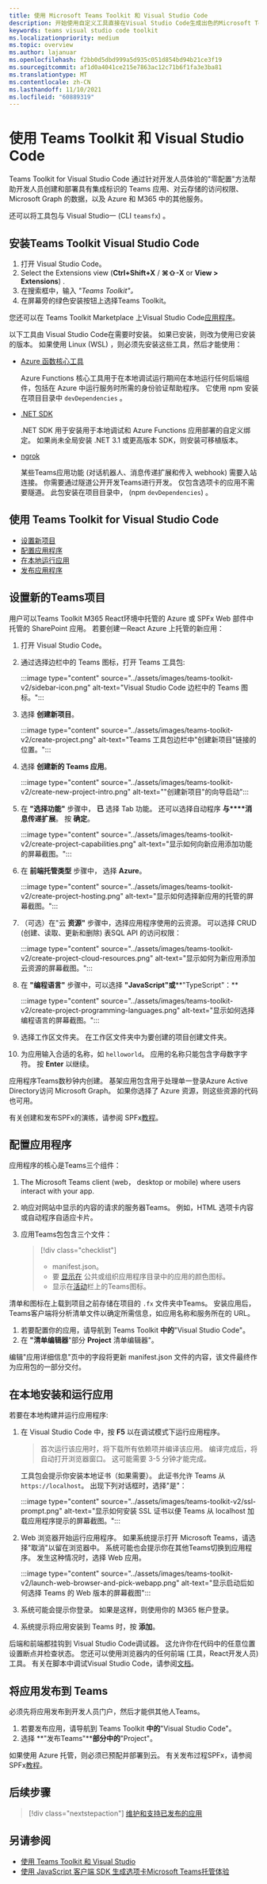 ```yaml
---
title: 使用 Microsoft Teams Toolkit 和 Visual Studio Code
description: 开始使用自定义工具直接在Visual Studio Code生成出色的Microsoft Teams Toolkit
keywords: teams visual studio code toolkit
ms.localizationpriority: medium
ms.topic: overview
ms.author: lajanuar
ms.openlocfilehash: f2bb0d5dbd999a5d935c051d854bd94b21ce3f19
ms.sourcegitcommit: af1d0a4041ce215e7863ac12c71b6f1fa3e3ba81
ms.translationtype: MT
ms.contentlocale: zh-CN
ms.lasthandoff: 11/10/2021
ms.locfileid: "60889319"
---
```

# <a name="build-apps-with-the-teams-toolkit-and-visual-studio-code"></a>使用 Teams Toolkit 和 Visual Studio Code

Teams Toolkit for Visual Studio Code 通过针对开发人员体验的"零配置"方法帮助开发人员创建和部署具有集成标识的 Teams 应用、对云存储的访问权限、Microsoft Graph 的数据，以及 Azure 和 M365 中的其他服务。  

还可以将工具包与 Visual Studio一 (CLI `teamsfx`) 。

## <a name="install-the-teams-toolkit-for-visual-studio-code"></a>安装Teams Toolkit Visual Studio Code

1. 打开 Visual Studio Code。
1. Select the Extensions view (**Ctrl+Shift+X**  /  **⌘⇧-X** or **View > Extensions**) .
1. 在搜索框中，输入 _"Teams Toolkit"。_
1. 在屏幕旁的绿色安装按钮上选择Teams Toolkit。

您还可以在 Teams Toolkit Marketplace 上Visual Studio Code[应用程序](https://marketplace.visualstudio.com/items?itemName=TeamsDevApp.ms-teams-vscode-extension)。

以下工具由 Visual Studio Code在需要时安装。 如果已安装，则改为使用已安装的版本。 如果使用 Linux (WSL) ，则必须先安装这些工具，然后才能使用：

- [Azure 函数核心工具](/azure/azure-functions/functions-run-local)

    Azure Functions 核心工具用于在本地调试运行期间在本地运行任何后端组件，包括在 Azure 中运行服务时所需的身份验证帮助程序。 它使用 npm 安装在项目目录中 `devDependencies` 。

- [.NET SDK](/dotnet/core/install/)

    .NET SDK 用于安装用于本地调试和 Azure Functions 应用部署的自定义绑定。 如果尚未全局安装 .NET 3.1 或更高版本 SDK，则安装可移植版本。

- [ngrok](https://ngrok.com/download)

    某些Teams应用功能 (对话机器人、消息传递扩展和传入 webhook) 需要入站连接。  你需要通过隧道公开开发Teams进行开发。 仅包含选项卡的应用不需要隧道。  此包安装在项目目录中， (npm `devDependencies`) 。

## <a name="use-the-teams-toolkit-for-visual-studio-code"></a>使用 Teams Toolkit for Visual Studio Code

- [设置新项目](#set-up-a-new-teams-project)
- [配置应用程序](#configure-your-app)
- [在本地运行应用](#install-and-run-your-app-locally)
- [发布应用程序](#publish-your-app-to-teams)

## <a name="set-up-a-new-teams-project"></a>设置新的Teams项目

用户可以Teams Toolkit M365 React环境中托管的 Azure 或 SPFx Web 部件中托管的 SharePoint 应用。 若要创建一React Azure 上托管的新应用：

1. 打开 Visual Studio Code。
1. 通过选择边栏中的 Teams 图标，打开 Teams 工具包:

    :::image type="content" source="../assets/images/teams-toolkit-v2/sidebar-icon.png" alt-text="Visual Studio Code 边栏中的 Teams 图标。":::

1. 选择 **创建新项目**。

   :::image type="content" source="../assets/images/teams-toolkit-v2/create-project.png" alt-text="Teams 工具包边栏中&quot;创建新项目&quot;链接的位置。":::

1. 选择 **创建新的 Teams 应用**。

   :::image type="content" source="../assets/images/teams-toolkit-v2/create-new-project-intro.png" alt-text="&quot;创建新项目&quot;的向导启动":::

1. 在 **"选择功能"** 步骤中， **已** 选择 Tab 功能。 还可以选择自动程序 **与****消息传递扩展**。  按 **确定**。

   :::image type="content" source="../assets/images/teams-toolkit-v2/create-project-capabilities.png" alt-text="显示如何向新应用添加功能的屏幕截图。":::

1. 在 **前端托管类型** 步骤中， 选择 **Azure**。

   :::image type="content" source="../assets/images/teams-toolkit-v2/create-project-hosting.png" alt-text="显示如何选择新应用的托管的屏幕截图。":::

1. （可选）在"云 **资源"** 步骤中，选择应用程序使用的云资源。 可以选择 CRUD (创建、读取、更新和删除) 表SQL API 的访问权限：

   :::image type="content" source="../assets/images/teams-toolkit-v2/create-project-cloud-resources.png" alt-text="显示如何为新应用添加云资源的屏幕截图。":::

1. 在 **"编程语言"** 步骤中，可以选择 **"JavaScript"或****"TypeScript"：**

    :::image type="content" source="../assets/images/teams-toolkit-v2/create-project-programming-languages.png" alt-text="显示如何选择编程语言的屏幕截图。":::

1. 选择工作区文件夹。 在工作区文件夹中为要创建的项目创建文件夹。

1. 为应用输入合适的名称，如 `helloworld`。 应用的名称只能包含字母数字字符。  按 **Enter** 以继续。

应用程序Teams数秒钟内创建。 基架应用包含用于处理单一登录Azure Active Directory访问 Microsoft Graph。  如果你选择了 Azure 资源，则这些资源的代码也可用。

有关创建和发布SPFx的演练，请参阅 SPFx[教程](../get-started/first-app-spfx.md)。

## <a name="configure-your-app"></a>配置应用程序

应用程序的核心是Teams三个组件：

  1. The Microsoft Teams client (web， desktop or mobile) where users interact with your app.
  1. 响应对网站中显示的内容的请求的服务器Teams。 例如，HTML 选项卡内容或自动程序自适应卡片。
  1. 应用Teams包包含三个文件：

      > [!div class="checklist"]
      >
      > - manifest.json。
      > - 要 [显示在](../resources/schema/manifest-schema.md#icons) 公共或组织应用程序目录中的应用的颜色图标。
      > - 显示在[活动](../resources/schema/manifest-schema.md#icons)栏上的Teams图标。

清单和图标在上载到项目之前存储在项目的 `.fx` 文件夹中Teams。 安装应用后，Teams客户端将分析清单文件以确定所需信息，如应用名称和服务所在的 URL。

1. 若要配置你的应用，请导航到 Teams Toolkit **中的**"Visual Studio Code"。
1. 在 **"清单编辑器**"部分 **Project** 清单编辑器"。

编辑"应用详细信息"页中的字段将更新 manifest.json 文件的内容，该文件最终作为应用包的一部分交付。

## <a name="install-and-run-your-app-locally"></a>在本地安装和运行应用

若要在本地构建并运行应用程序:

1. 在 Visual Studio Code 中，按 **F5** 以在调试模式下运行应用程序。

   > 首次运行该应用时，将下载所有依赖项并编译该应用。  编译完成后，将自动打开浏览器窗口。  这可能需要 3-5 分钟才能完成。

   工具包会提示你安装本地证书（如果需要）。 此证书允许 Teams 从 `https://localhost`。 出现下列对话框时，选择"是"：

   :::image type="content" source="../assets/images/teams-toolkit-v2/ssl-prompt.png" alt-text="显示如何安装 SSL 证书以便 Teams 从 localhost 加载应用程序提示的屏幕截图。":::

1. Web 浏览器开始运行应用程序。 如果系统提示打开 Microsoft Teams，请选择"取消"以留在浏览器中。 系统可能也会提示你在其他Teams切换到应用程序。 发生这种情况时，选择 Web 应用。

   :::image type="content" source="../assets/images/teams-toolkit-v2/launch-web-browser-and-pick-webapp.png" alt-text="显示启动后如何选择 Teams 的 Web 版本的屏幕截图":::

1. 系统可能会提示你登录。 如果是这样，则使用你的 M365 帐户登录。
1. 系统提示将应用安装到 Teams 时，按 **添加**。

后端和前端都挂钩到 Visual Studio Code调试器。  这允许你在代码中的任意位置设置断点并检查状态。  您还可以使用浏览器内的任何前端 (工具，React开发人员) 工具。  有关在脚本中调试Visual Studio Code，请参阅[文档](https://code.visualstudio.com/Docs/editor/debugging)。

## <a name="publish-your-app-to-teams"></a>将应用发布到 Teams

必须先将应用发布到开发人员门户，然后才能供其他人Teams。

1. 若要发布应用，请导航到 Teams Toolkit **中的**"Visual Studio Code"。
1. 选择 **"发布Teams"****部分中的**"Project"。

如果使用 Azure 托管，则必须已预配并部署到云。 有关发布过程SPFx，请参阅 SPFx[教程](../get-started/first-app-spfx.md)。

## <a name="next-step"></a>后续步骤

> [!div class="nextstepaction"]
> [维护和支持已发布的应用](../concepts/deploy-and-publish/appsource/post-publish/overview.md)

## <a name="see-also"></a>另请参阅

* [使用 Teams Toolkit 和 Visual Studio](~/toolkit/visual-studio-overview.md)
* [使用 JavaScript 客户端 SDK 生成选项卡Microsoft Teams托管体验](~/tabs/how-to/using-teams-client-sdk.md)
